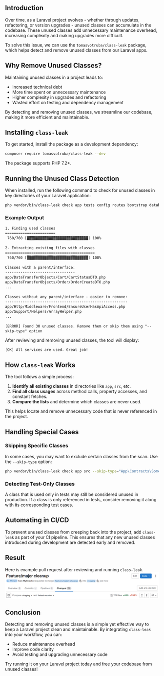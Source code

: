 ## Introduction

Over time, as a Laravel project evolves - whether through updates, refactoring, or version upgrades - unused classes can accumulate in the codebase. 
These unused classes add unnecessary maintenance overhead, increasing complexity and making upgrades more difficult.

To solve this issue, we can use the `tomasvotruba/class-leak` package, which helps detect and remove unused classes from our Laravel apps.

## Why Remove Unused Classes?

Maintaining unused classes in a project leads to:
- Increased technical debt
- More time spent on unnecessary maintenance
- Higher complexity in upgrades and refactoring
- Wasted effort on testing and dependency management

By detecting and removing unused classes, we streamline our codebase, making it more efficient and maintainable.

## Installing `class-leak`

To get started, install the package as a development dependency:

```bash
composer require tomasvotruba/class-leak --dev
```

The package supports PHP 7.2+.

## Running the Unused Class Detection

When installed, run the following command to check for unused classes in key directories of your Laravel application:

```bash
php vendor/bin/class-leak check app tests config routes bootstrap database
```

### Example Output

```plaintext
1. Finding used classes
=======================
 760/760 [▓▓▓▓▓▓▓▓▓▓▓▓▓▓▓▓▓▓▓▓▓▓▓▓▓▓▓▓] 100%

2. Extracting existing files with classes
=========================================
 760/760 [▓▓▓▓▓▓▓▓▓▓▓▓▓▓▓▓▓▓▓▓▓▓▓▓▓▓▓▓] 100%

Classes with a parent/interface:
--------------------------------
app/DataTransferObjects/Cart/CartStatusDTO.php
app/DataTransferObjects/Order/OrderCreateDTO.php
...

Classes without any parent/interface - easier to remove:
--------------------------------------------------------
app/Http/Middleware/Frontend/EnsureUserHasApiAccess.php
app/Support/Helpers/ArrayHelper.php
...

[ERROR] Found 30 unused classes. Remove them or skip them using "--skip-type" option
```

After reviewing and removing unused classes, the tool will display:

```plaintext
[OK] All services are used. Great job!
```

## How `class-leak` Works

The tool follows a simple process:
1. **Identify all existing classes** in directories like `app`, `src`, etc.
2. **Find all class usages** across method calls, property accesses, and constant fetches.
3. **Compare the lists** and determine which classes are never used.

This helps locate and remove unnecessary code that is never referenced in the project.

## Handling Special Cases

### Skipping Specific Classes

In some cases, you may want to exclude certain classes from the scan. Use the `--skip-type` option:

```bash
php vendor/bin/class-leak check app src --skip-type="App\Contracts\SomeInterface"
```

### Detecting Test-Only Classes

A class that is used only in tests may still be considered unused in production. If a class is only referenced in tests, consider removing it along with its corresponding test cases.

## Automating in CI/CD

To prevent unused classes from creeping back into the project, add `class-leak` as part of your CI pipeline. This ensures that any new unused classes introduced during development are detected early and removed.

## Result

Here is example pull request after reviewing and running `class-leak`.
![pull request](assets/project-cleanup-stat.jpg)

## Conclusion

Detecting and removing unused classes is a simple yet effective way to keep a Laravel project clean and maintainable. By integrating `class-leak` into your workflow, you can:
- Reduce maintenance overhead
- Improve code clarity
- Avoid testing and upgrading unnecessary code

Try running it on your Laravel project today and free your codebase from unused classes!

